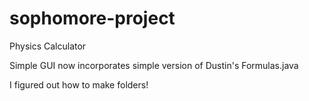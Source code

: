 # sophomore-project
Physics Calculator

Simple GUI now incorporates simple version of Dustin's Formulas.java

I figured out how to make folders!
